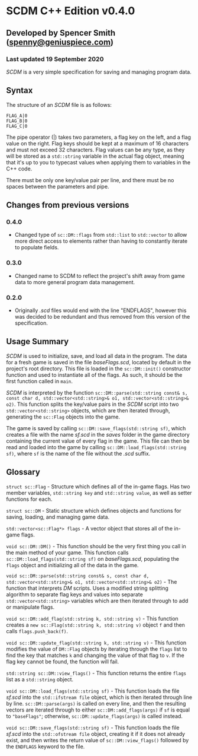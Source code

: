 # SCDM C++ Edition v0.4.0
## Developed by Spencer Smith (spenny@geniuspiece.com)
### Last updated 19 September 2020

*SCDM* is a very simple specification for saving and managing program data. 

## Syntax
The structure of an *SCDM* file is as follows:

```
FLAG_A|0
FLAG_B|0
FLAG_C|0
```

The pipe operator (|) takes two parameters, a flag key on the left, and a flag value on the right. Flag keys should be kept at a maximum of 16 characters and must not exceed 32 characters. Flag values can be any type, as they will be stored as a `std::string` variable in the actual flag object, meaning that it's up to you to typecast values when applying them to variables in the C++ code. 

There must be only one key/value pair per line, and there must be no spaces between the parameters and pipe. 

## Changes from previous versions

### 0.4.0

- Changed type of `sc::DM::flags` from `std::list` to `std::vector` to allow more direct access to elements rather than having to constantly iterate to populate fields.

### 0.3.0

- Changed name to SCDM to reflect the project's shift away from game data to more general program data management.

### 0.2.0

- Originally *.scd* files would end with the line "ENDFLAGS", however this was decided to be redundant and thus removed from this version of the specification.

## Usage Summary
*SCDM* is used to initialize, save, and load all data in the program. The data for a fresh game is saved in the file *baseFlags.scd*, located by default in the project's root directory. This file is loaded in the `sc::DM::init()` constructor function and used to instantiate all of the flags. As such, it should be the first function called in `main`.

*SCDM* is interpreted by the function `sc::DM::parse(std::string const& s, const char d, std::vector<std::string>& o1, std::vector<std::string>& o2)`. This function splits the key/value pairs in the *SCDM* script into two `std::vector<std::string>` objects, which are then iterated through, generating the `sc::Flag` objects into the game.

The game is saved by calling `sc::DM::save_flags(std::string sf)`, which creates a file with the name *sf.scd* in the *saves* folder in the game directory containing the current value of every flag in the game. This file can then be read and loaded into the game by calling `sc::DM::load_flags(std::string sf)`, where `sf` is the name of the file without the *.scd* suffix. 

## Glossary
`struct sc::Flag` - Structure which defines all of the in-game flags. Has two member variables, `std::string key` and `std::string value`, as well as setter functions for each.

`struct sc::DM` - Static structure which defines objects and functions for saving, loading, and managing game data. 

`std::vector<sc::Flag*> flags` - A vector object that stores all of the in-game flags.

`void sc::DM::DM()` - This function should be the very first thing you call in the main method of your game. This function calls `sc::DM::load_flags(std::string sf)` on *baseFlags.scd*, populating the `flags` object and initializing all of the data in the game.

`void sc::DM::parse(std::string const& s, const char d, std::vector<std::string>& o1, std::vector<std::string>& o2)` - The function that interprets *DM* scripts. Uses a modified string splitting algorithm to separate flag keys and values into separate `std::vector<std::string>` variables which are then iterated through to add or manipulate flags. 

`void sc::DM::add_flag(std::string k, std::string v)` - This function creates a `new sc::Flag(std::string k, std::string v)` object `f` and then calls `flags.push_back(f)`.

`void sc::DM::update_flag(std::string k, std::string v)` - This function modifies the value of `DM::Flag` objects by iterating through the `flags` list to find the key that matches `k` and changing the value of that flag to `v`. If the flag key cannot be found, the function will fail. 

`std::string sc::DM::view_flags()` - This function returns the entire `flags` list as a `std::string` object. 

`void sc::DM::load_flags(std::string sf)` - This function loads the file *sf.scd* into the `std::ifstream file` object, which is then iterated through line by line. `sc::DM::parse(args)` is called on every line, and then the resulting vectors are iterated through to either `sc::DM::add_flags(args)` if `sf` is equal to `"baseFlags"`; otherwise, `sc::DM::update_flags(args)` is called instead. 

`void sc::DM::save_flags(std::string sf)` - This function loads the file *sf.scd* into the `std::ofstream file` object, creating it if it does not already exist, and then writes the return value of `sc::DM::view_flags()` followed by the `ENDFLAGS` keyword to the file.

